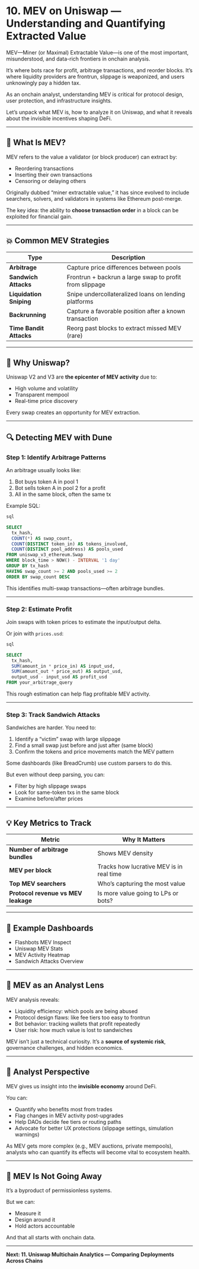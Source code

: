 # 10. MEV on Uniswap — Understanding and Quantifying Extracted Value

MEV—Miner (or Maximal) Extractable Value—is one of the most important, misunderstood, and data-rich frontiers in onchain analysis.

It’s where bots race for profit, arbitrage transactions, and reorder blocks. It’s where liquidity providers are frontrun, slippage is weaponized, and users unknowingly pay a hidden tax.

As an onchain analyst, understanding MEV is critical for protocol design, user protection, and infrastructure insights.

Let’s unpack what MEV is, how to analyze it on Uniswap, and what it reveals about the invisible incentives shaping DeFi.

---

## 🤔 What Is MEV?

MEV refers to the value a validator (or block producer) can extract by:

- Reordering transactions
- Inserting their own transactions
- Censoring or delaying others

Originally dubbed “miner extractable value,” it has since evolved to include searchers, solvers, and validators in systems like Ethereum post-merge.

The key idea: the ability to **choose transaction order** in a block can be exploited for financial gain.

---

## 💥 Common MEV Strategies

| Type                    | Description                                             |
| ----------------------- | ------------------------------------------------------- |
| **Arbitrage**           | Capture price differences between pools                 |
| **Sandwich Attacks**    | Frontrun + backrun a large swap to profit from slippage |
| **Liquidation Sniping** | Snipe undercollateralized loans on lending platforms    |
| **Backrunning**         | Capture a favorable position after a known transaction  |
| **Time Bandit Attacks** | Reorg past blocks to extract missed MEV (rare)          |

---

## 🧠 Why Uniswap?

Uniswap V2 and V3 are **the epicenter of MEV activity** due to:

- High volume and volatility
- Transparent mempool
- Real-time price discovery

Every swap creates an opportunity for MEV extraction.

---

## 🔍 Detecting MEV with Dune

### Step 1: Identify Arbitrage Patterns

An arbitrage usually looks like:

1. Bot buys token A in pool 1
2. Bot sells token A in pool 2 for a profit
3. All in the same block, often the same tx

Example SQL:

```sql
sql

SELECT 
  tx_hash,
  COUNT(*) AS swap_count,
  COUNT(DISTINCT token_in) AS tokens_involved,
  COUNT(DISTINCT pool_address) AS pools_used
FROM uniswap_v3_ethereum.Swap
WHERE block_time > NOW() - INTERVAL '1 day'
GROUP BY tx_hash
HAVING swap_count >= 2 AND pools_used >= 2
ORDER BY swap_count DESC
```

This identifies multi-swap transactions—often arbitrage bundles.

------

### Step 2: Estimate Profit

Join swaps with token prices to estimate the input/output delta.

Or join with `prices.usd`:

```sql
sql

SELECT 
  tx_hash,
  SUM(amount_in * price_in) AS input_usd,
  SUM(amount_out * price_out) AS output_usd,
  output_usd - input_usd AS profit_usd
FROM your_arbitrage_query
```

This rough estimation can help flag profitable MEV activity.

------

### Step 3: Track Sandwich Attacks

Sandwiches are harder. You need to:

1. Identify a “victim” swap with large slippage
2. Find a small swap just before and just after (same block)
3. Confirm the tokens and price movements match the MEV pattern

Some dashboards (like BreadCrumb) use custom parsers to do this.

But even without deep parsing, you can:

- Filter by high slippage swaps
- Look for same-token txs in the same block
- Examine before/after prices

------

## 💡 Key Metrics to Track

| Metric                              | Why It Matters                           |
| ----------------------------------- | ---------------------------------------- |
| **Number of arbitrage bundles**     | Shows MEV density                        |
| **MEV per block**                   | Tracks how lucrative MEV is in real time |
| **Top MEV searchers**               | Who’s capturing the most value           |
| **Protocol revenue vs MEV leakage** | Is more value going to LPs or bots?      |

------

## 🔬 Example Dashboards

- Flashbots MEV Inspect
- Uniswap MEV Stats
- MEV Activity Heatmap
- Sandwich Attacks Overview

------

## 🧠 MEV as an Analyst Lens

MEV analysis reveals:

- Liquidity efficiency: which pools are being abused
- Protocol design flaws: like fee tiers too easy to frontrun
- Bot behavior: tracking wallets that profit repeatedly
- User risk: how much value is lost to sandwiches

MEV isn’t just a technical curiosity. It’s a **source of systemic risk**, governance challenges, and hidden economics.

------

## 🧠 Analyst Perspective

MEV gives us insight into the **invisible economy** around DeFi.

You can:

- Quantify who benefits most from trades
- Flag changes in MEV activity post-upgrades
- Help DAOs decide fee tiers or routing paths
- Advocate for better UX protections (slippage settings, simulation warnings)

As MEV gets more complex (e.g., MEV auctions, private mempools), analysts who can quantify its effects will become vital to ecosystem health.

------

## 🚨 MEV Is Not Going Away

It’s a byproduct of permissionless systems.

But we can:

- Measure it
- Design around it
- Hold actors accountable

And that all starts with onchain data.

------

**Next: 11. Uniswap Multichain Analytics — Comparing Deployments Across Chains**